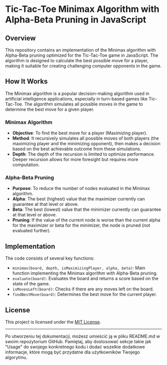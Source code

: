 # Tic-Tac-Toe Minimax Algorithm with Alpha-Beta Pruning in JavaScript

## Overview
This repository contains an implementation of the Minimax algorithm with Alpha-Beta pruning optimized for the Tic-Tac-Toe game in JavaScript. The algorithm is designed to calculate the best possible move for a player, making it suitable for creating challenging computer opponents in the game.

## How It Works
The Minimax algorithm is a popular decision-making algorithm used in artificial intelligence applications, especially in turn-based games like Tic-Tac-Toe. The algorithm simulates all possible moves in the game to determine the best move for a given player.

### Minimax Algorithm
- **Objective**: To find the best move for a player (Maximizing player).
- **Method**: It recursively simulates all possible moves of both players (the maximizing player and the minimizing opponent), then makes a decision based on the best achievable outcome from these simulations.
- **Depth**: The depth of the recursion is limited to optimize performance. Deeper recursion allows for more foresight but requires more computation.

### Alpha-Beta Pruning
- **Purpose**: To reduce the number of nodes evaluated in the Minimax algorithm.
- **Alpha**: The best (highest) value that the maximizer currently can guarantee at that level or above.
- **Beta**: The best (lowest) value that the minimizer currently can guarantee at that level or above.
- **Pruning**: If the value of the current node is worse than the current alpha for the maximizer or beta for the minimizer, the node is pruned (not evaluated further).

## Implementation
The code consists of several key functions:

- `minimax(board, depth, isMaximizingPlayer, alpha, beta)`: Main function implementing the Minimax algorithm with Alpha-Beta pruning.
- `evaluate(board)`: Evaluates the board and returns a score based on the state of the game.
- `isMovesLeft(board)`: Checks if there are any moves left on the board.
- `findBestMove(board)`: Determines the best move for the current player.



## License
This project is licensed under the [MIT License](LICENSE).

---

Po utworzeniu tej dokumentacji, możesz umieścić ją w pliku README.md w swoim repozytorium GitHub. Pamiętaj, aby dostosować sekcje takie jak "Usage" do swojego konkretnego kodu i dodać wszelkie dodatkowe informacje, które mogą być przydatne dla użytkowników Twojego algorytmu.
